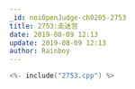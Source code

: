 ```yaml
---
_id: noiOpenJudge-ch0205-2753
title: 2753:走迷宫
date: 2019-08-09 12:13
update: 2019-08-09 12:13
author: Rainboy
---
```


```c
<%- include("2753.cpp") %>
```


